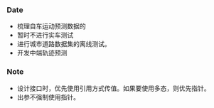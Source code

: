### Date
- 梳理自车运动预测数据的
- 暂时不进行实车测试
- 进行城市道路数据集的离线测试。
- 开发中端轨迹预测

### Note
- 设计接口时，优先使用引用方式传值。如果要使用多态，则优先指针。
- 出参不强制使用指针。